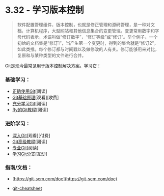 <!-- 3.32 - Learn Version Control -->
# 3.32 - 学习版本控制
<!-- A component of software configuration management, version control, also known as revision control or source control, is the management of changes to documents, computer programs, large web sites, and other collections of information. Changes are usually identified by a number or letter code, termed the "revision number," "revision level," or simply "revision." For example, an initial set of files is "revision 1." When the first change is made, the resulting set is "revision 2," and so on. Each revision is associated with a timestamp and the person making the change. Revisions can be compared, restored, and with some types of files, merged. -->
<!-- — Wikipedia -->

> 软件配置管理组件，版本控制，也就是修正管理和源码管理，是一种对文档，计算机程序，大型网站和其他信息集合的变更管理。变更常用数字和字母代码表示，术语叫做“修订数字”，“修订等级”或“修订”。举个例子，一个初始的文档集是“修订1”，当产生第一个变更时，得到的集合就是“修订2”，如此类推。每个修订都与时间戳以及做修改的人有关。修订能够用来对比，复原和与某种类型的文件进行合并。

<!-- The most common solution used for version control today is Git. Learn it! -->
Git是现今最常见用于版本控制解决方案。学习它！

<!-- General Learning: -->
### 基础学习：
<!-- Getting Git Right [read] -->
<!-- Git Fundamentals [watch][$] -->
<!-- learn Enough Git [read] -->
<!-- Ry's Git Tutorial [read] -->
- [正确使用Git](https://www.atlassian.com/git/)[阅读]
- [Git基础原理](http://www.pluralsight.com/courses/git-fundamentals)[观看][收费]
- [充分学习Git](https://www.learnenough.com/git-tutorial)[阅读]
- [Ry的Git教程](https://www.amazon.com/Rys-Git-Tutorial-Ryan-Hodson-ebook/dp/B00QFIA5OC)[阅读]

<!-- Mastering: -->
### 进阶学习：
<!-- Git In-depth [watch][$]
Advanced Git Tutorials [read]
Pro Git [read]
Learn Git Branching [interact] -->

- [深入Git](https://frontendmasters.com/courses/git-in-depth/)[观看][付费]
- [Git高级教程](https://www.atlassian.com/git/tutorials/advanced-overview/)[阅读]
- [专业Git](http://git-scm.com/book/en/v2)[阅读]
- [学习Git分支](http://learngitbranching.js.org/)[互动]

<!-- References/Docs: -->
### 指南/文档：
<!-- https://git-scm.com/doc -->
- [https://git-scm.com/doc](https://git-scm.com/doc)
<!-- git-cheatsheet -->
- [git-cheatsheet](https://gist.github.com/eashish93/3eca6a90fef1ea6e586b7ec211ff72a5)